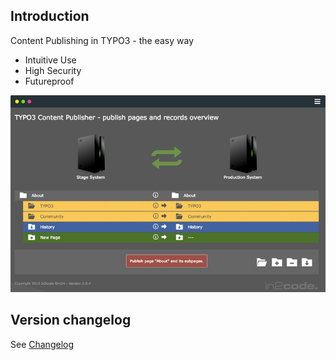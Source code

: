 ## Introduction

Content Publishing in TYPO3 - the easy way

- Intuitive Use
- High Security
- Futureproof

![Example overview module](Documentation/_img/index_publisher_screen.png)

## Version changelog

See [Changelog](CHANGELOG.md)
